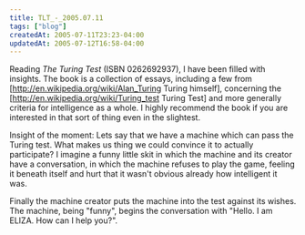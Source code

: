 ```yaml
---
title: TLT_-_2005.07.11
tags: ["blog"]
createdAt: 2005-07-11T23:23-04:00
updatedAt: 2005-07-12T16:58-04:00
---
```


Reading <i>The Turing Test</i> (ISBN 0262692937), I have been filled with insights. The book is a collection of essays, including a few from [http://en.wikipedia.org/wiki/Alan_Turing Turing himself], concerning the [http://en.wikipedia.org/wiki/Turing_test Turing Test] and more generally criteria for intelligence as a whole. I highly recommend the book if you are interested in that sort of thing even in the slightest.

Insight of the moment: Lets say that we have a machine which can pass the Turing test. What makes us thing we could convince it to actually participate? I imagine a funny little skit in which the machine and its creator have a conversation, in which the machine refuses to play the game, feeling it beneath itself and hurt that it wasn't obvious already how intelligent it was.

Finally the machine creator puts the machine into the test against its wishes. The machine, being "funny", begins the conversation with "Hello. I am ELIZA. How can I help you?".

